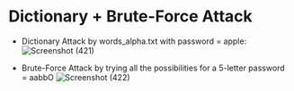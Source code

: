 # Dictionary + Brute-Force Attack

- Dictionary Attack by words_alpha.txt with password = apple:
![Screenshot (421)](https://github.com/user-attachments/assets/695a70f6-dce7-41ad-bbbb-abcac517ade0)

- Brute-Force Attack by trying all the possibilities for a 5-letter password = aabbO
![Screenshot (422)](https://github.com/user-attachments/assets/eaf9e937-2729-4389-aca5-1eab173c56ac)
